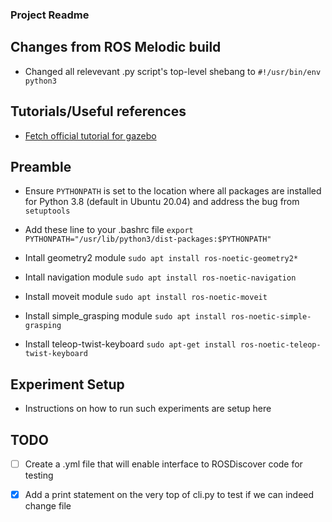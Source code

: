 ### Project Readme

## Changes from ROS Melodic build
* Changed all relevevant .py script's top-level shebang to ```#!/usr/bin/env python3```

## Tutorials/Useful references
* [Fetch official tutorial for gazebo](https://docs.fetchrobotics.com/gazebo.html)

## Preamble

* Ensure ```PYTHONPATH``` is set to the location where all packages are installed for Python 3.8 (default in Ubuntu 20.04) and address the bug from ```setuptools ```

* Add these line to your .bashrc file
```export PYTHONPATH="/usr/lib/python3/dist-packages:$PYTHONPATH"```

* Intall geometry2 module ```sudo apt install ros-noetic-geometry2*```

* Intall navigation module ```sudo apt install ros-noetic-navigation```

* Install moveit module ```sudo apt install ros-noetic-moveit```

* Install simple_grasping module ```sudo apt install ros-noetic-simple-grasping```

* Install teleop-twist-keyboard ```sudo apt-get install ros-noetic-teleop-twist-keyboard```

## Experiment Setup
* Instructions on how to run such experiments are setup here

## TODO
- [ ] Create a .yml file that will enable interface to ROSDiscover code for testing

- [x] Add a print statement on the very top of cli.py to test if we can indeed change file